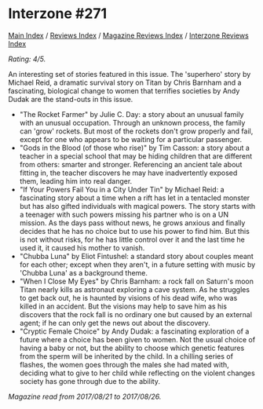 # Interzone #271

[Main Index](../../../README.md) / [Reviews Index](../../README.md) / [Magazine Reviews Index](../README.md) / [Interzone Reviews Index](README.md)

*Rating: 4/5.*

An interesting set of stories featured in this issue. The 'superhero' story by Michael Reid, a dramatic survival story on Titan by Chris Barnham and a fascinating, biological change to women that terrifies societies by Andy Dudak are the stand-outs in this issue.

- "The Rocket Farmer" by Julie C. Day: a story about an unusual family with an unusual occupation. Through an unknown process, the family can 'grow' rockets. But most of the rockets don't grow properly and fail, except for one who appears to be waiting for a particular passenger.
- "Gods in the Blood (of those who rise)" by Tim Casson: a story about a teacher in a special school that may be hiding children that are different from others: smarter and stronger. Referencing an ancient tale about fitting in, the teacher discovers he may have inadvertently exposed them, leading him into real danger.
- "If Your Powers Fail You in a City Under Tin" by Michael Reid: a fascinating story about a time when a rift has let in a tentacled monster but has also gifted individuals with magical powers. The story starts with a teenager with such powers missing his partner who is on a UN mission. As the days pass without news, he grows anxious and finally decides that he has no choice but to use his power to find him. But this is not without risks, for he has little control over it and the last time he used it, it caused his mother to vanish.
- "Chubba Luna" by Eliot Fintushel: a standard story about couples meant for each other; except when they aren't, in a future setting with music by 'Chubba Luna' as a background theme.
- "When I Close My Eyes" by Chris Barnham: a rock fall on Saturn's moon Titan nearly kills as astronaut exploring a cave system. As he struggles to get back out, he is haunted by visions of his dead wife, who was killed in an accident. But the visions may help to save him as his discovers that the rock fall is no ordinary one but caused by an external agent; if he can only get the news out about the discovery.
- "Cryptic Female Choice" by Andy Dudak: a fascinating exploration of a future where a choice has been given to women. Not the usual choice of having a baby or not, but the ability to choose which genetic features from the sperm will be inherited by the child. In a chilling series of flashes, the women goes through the males she had mated with, deciding what to give to her child while reflecting on the violent changes society has gone through due to the ability.

*Magazine read from 2017/08/21 to 2017/08/26.*
